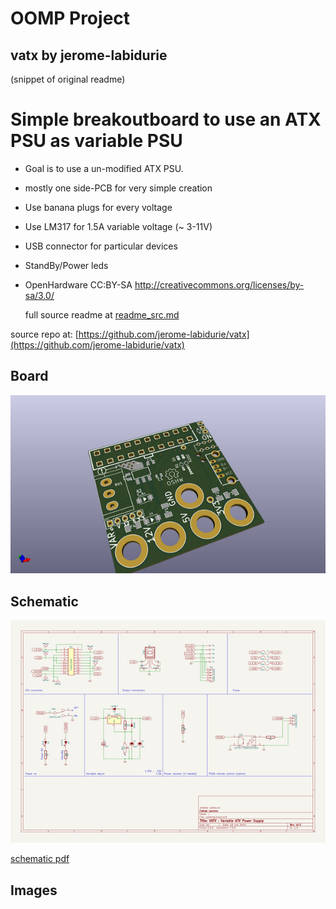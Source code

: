 # OOMP Project  
## vatx  by jerome-labidurie  
  
(snippet of original readme)  
  
Simple breakoutboard to use an ATX PSU as variable PSU  
======================================================  
  
* Goal is to use a un-modified ATX PSU.  
* mostly one side-PCB for very simple creation  
* Use banana plugs for every voltage  
* Use LM317 for 1.5A variable voltage (~ 3-11V)  
* USB connector for particular devices  
* StandBy/Power leds  
* OpenHardware CC:BY-SA http://creativecommons.org/licenses/by-sa/3.0/  
  
  full source readme at [readme_src.md](readme_src.md)  
  
source repo at: [https://github.com/jerome-labidurie/vatx](https://github.com/jerome-labidurie/vatx)  
## Board  
  
[![working_3d.png](working_3d_600.png)](working_3d.png)  
## Schematic  
  
[![working_schematic.png](working_schematic_600.png)](working_schematic.png)  
  
[schematic pdf](working_schematic.pdf)  
## Images  
